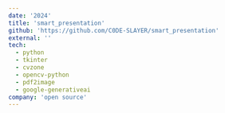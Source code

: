 ```yaml
---
date: '2024'
title: 'smart_presentation'
github: 'https://github.com/C0DE-SLAYER/smart_presentation'
external: ''
tech:
  - python
  - tkinter
  - cvzone
  - opencv-python
  - pdf2image
  - google-generativeai
company: 'open source'
---
```

